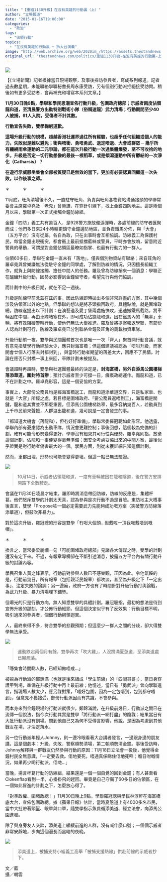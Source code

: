 ```yaml
---
title: "【重組1130升級】在沒有英雄的行動裏（上）"
author: "立場報道"
date: "2015-01-16T19:06:00"
categories:
  - "政治"
tags:
  - "佔領行動"
topics:
  - "在沒有英雄的行動裏 ─ 拆大台演義"
image: "http://web.archive.org/web/2020im_/https://assets.thestandnews.com/media/photos/DSC05700_1Oq8E.png"
original_url: "thestandnews.com/politics/重組1130升級-在沒有英雄的行動裏-上"
---
```

![](http://web.archive.org/web/2020im_/https://assets.thestandnews.com/media/photos/DSC05700_1Oq8E.png)

【《立場新聞》記者根據當日現場觀察，及事後採訪參與者，寫成系列報道。記者過去數星期，未能聯絡學聯秘書長周永康受訪，另有個別行動派拒絕接受訪問。稍後如有更多受訪者，會再補充和增寫本系列文章。】

**11月30日晚9點，學聯和學民思潮宣佈行動升級，包圍政府總部；示威者兩度佔領龍和道，至清晨警方出動特別戰術小隊（俗稱速龍）武力清場；行動期間至少40人被捕，61人入院，受傷者不計其數。**

**行動宣告失敗，雙學鞠躬道歉。**

**這場升級行動的規模，超越香港社運界過往所有經驗，也超乎任何組織或個人的能力，失敗似是難以避免；衝與唔衝、勇唔勇武、退定唔退、大會或群眾 ─ 幾乎所有纏繞雨傘運動的二元爭論，都在這次升級行動一次過集體爆發，至不可收拾的地步。升級是否定一切行動想像的最後一根稻草，或是傾瀉運動中所有鬱結的一次淨化（Catharsis）？**

**在遊行示威靜坐集會全部被質疑已是無效的當下，更加有必要認真回顧這一次失敗，以作後事之師。**

＊　　　＊　　　＊

11月底，旺角清場後不久，一直駐守旺角、負責與旺角各物資站溝通接頭的學聯常委會主席羅卓堯及「老鬼」曾樂謙，在穿針引線下，找上金鐘四防地主。這是兩個月以來，學聯第一次正式接觸金鐘防線組。

金鐘「四防」義工共有逾百人，是928警方施放催淚彈時，各處前線的防守者匯聚而成；他們多日來24小時輪更鎮守金鐘邊防地區，並負責鐵馬分佈，與「大會」（五方平台）沒有從屬，各自為政，只在出事時會互相協調。防線義工為保護村民，每當金鐘出現衝突，都會衝上最前抵擋藍絲或警員，平時亦會放哨，留意附近警員的舉動，可謂是對金鐘佔領區最暸如指掌、也最有行動力的一群人。

佔領60多日，學聯在金鐘一直未有「落地」，僅與個別物資站有聯絡；來自旺角的羅卓堯與曾樂謙無法從駐守金鐘的同學處，了解到防線的情況，只因擅長組織工作，就負上與防線接觸、擔任中間人的任務。羅及曾為防線捎來一個消息：學聯正在醞釀升級行動，因勢必影響到金鐘留守者，希望先行與他們協調。

而計劃中的升級日期，就在不足一週後。

升級是防線早前念茲在茲的事，因此防線即時拋出多個非常詳盡的方案，其中幾個涉及佔領區以外的地點。但學聯的想法是將矛頭指回政府，具體點說，就是圍堵政總。防線遂提出以下計劃：在演藝道及愛丁堡兩處施快攻，迅速搬鐵馬截路，將車輛困在中間，再由車隊堵塞在外，即可成功佔據龍和道。困在鐵馬內的「無辜」車輛，將有效阻礙警察行動，使他們無法大舉推進。羅及曾將提案報返學聯，有部份人認為計劃可行，防線及羅卓堯已分別聯絡金鐘及旺角的義載物資車隊。

升級行動前一夜，雙學與民間團體首次也是唯一一次「齊人」聚首開行動會議，就有意見指雙學行動經驗太少，應只封海富橋；但這個建議被認為「唔叫升級，而家開會廿個人行落去封都封到」，與當時行動者期望的落差太大，回應不了民情。討論在應否只封橋一事上來回，車隊計劃未被提及。

會議超時再超時，雙學與社運團體最終的決定是，**封海富橋，另外自添馬公園樓梯落添華道，圍封特首辦**；預計示威者至少可撐一日，癱瘓政總運作。而龍和道，已不在計劃之中。羅卓堯形容，這是一個妥協的方案。

事實上，大部份公務員均是經海富橋返工，而龍和道添華道交界，只是私家車、也就是「大官」所經之處，若目標是圍堵政府、「要公務員返唔到工」，海富橋是關鍵，龍和道其實並不那麼重要。但添馬公園樓梯路窄，最多容納幾百人，若動員到上千市民前來聲援，人群溢出龍和道，幾可說是一定會發生的事。

「都知道大機會（落龍和），但冇好好準備」，學聯常委羅冠聰如此形容。他透露，學聯內部有憂慮認為出動車隊，情況會更難控制；事後回想，這個較為完備的計劃，確有可能令形勢變得更好，學聯沒有細究其可行性與優勢。羅卓堯則指，放棄這個計劃，佔龍和一事便變得毫無準備；因安全考慮妥協出來的中間方案，最後似乎證實是對行動者傷害最大的一個。學民方面，則從未獲詳細告知這個計劃。

然而，車都出埋，形勢也可能會變得更壞。但這一點已無法驗證。

![](http://web.archive.org/web/2020im_/https://assets.thestandnews.com/media/photos/DSC00659_vfUFI.png)
> 10月14日，示威者佔領龍和道，一度有車輛被困在龍和隧道，後在警方安排開路下全數駛走。

會議在11月30日凌晨才結束。羅即時將消息帶回防線，防線的反應是，集體杯葛。他們怒斥雙學的計劃太天真，認為參與是次行動不過是冒險。東防地主大嚿事後直言，雙學「Propose咗一個必定需要武力先能夠成功嘅方案（突破警方防線落添華道），但鼓吹非暴力」。

對於這次升級，羅冠聰的形容是雙學「冇咁大個頭…但戴咗一頂我哋戴唔到嘅帽」。

＊　　　＊　　　＊

換言之，當常委梁麗幗一句「可能圍堵政府總部」見諸各大傳媒之時，雙學的計劃還沒有定下來。不過，有報章專欄卻在不斷引述消息，披露五方平台內有關行動升級的討論內容。

學民召集人黃之鋒表示，行動前對參與人數已不感樂觀，正因為此。令他氣餒的是，行動前幾日，所有報章（包括親泛民報章）都吹淡，甚至為升級定下「一定出事」、注定失敗的論調；另一邊廂，政府一方也有了時間針對升級行動打輿論戰，為武力升級、暴力清場埋下鋪墊。

但曝光的只是行動方向，無人知悉雙學的具體計劃。羅冠聰指，最初的想法是待到宣佈升級的那刻，才公佈行動細節。但這個決定似乎有了反效果：行動目標不明，吸引過來的參與者，個個行動綱領迴異。

人，最終來得不多，符合雙學的悲觀預期；但這麼少一群人之間的分歧，卻大得雙學無法承受。

![](http://web.archive.org/web/2020im_/https://assets.thestandnews.com/media/photos/DSC04166_jG7gT.png)
> 運動跌宕兩個月有餘，雙學再次「吹大雞」，人沒躋滿夏愨道，至添美道處已顯疏落。

「喺集會時間睇人數，已經知做唔成…」

被視為行動派的鄭錦滿（也就是後來組成「學生前線」的「四眼哥哥」），當日身穿護甲到場，準備在升級行動中再上最前線；他憶述，當日有「勇武派」曾向學聯進言，指現場人數太少，應另謀對策，「唔好包圍，因為一定包唔到，包到都守唔到」，但意見不獲接受，部份行動派因而有共識，不會參與。

而本身來到金鐘現場的行動派就很少。鄭錦滿說，在升級前幾日，行動派之間已在流傳一個說法，指今次行動其實是雙學「將行動派一網打盡」的陰謀；結果當日有大批行動派沒有到場。問到他自己又為何不受傳言影響，他說，是因為考慮到其他戰友在場，才決定落水。

另一位行動派年輕人Johnny，則一邊冷眼看著大台講者發言，一邊跟身邊的朋友講，這是個劇本：升級，失敗，警察順勢清場，第二朝順勢清金鐘。事後受訪時，Johnny解釋與一群戰友仍然參與行動的原因：11月18日立法會一役後，他覺得金鐘村民全無意識，「一定要去救。佢地要死，唔通真係睇住佢地死咩；嗰日咁嘅情況，如果再少啲行動派，佢哋…」

當晚，揚言杯葛行動的防線組，結果還是一個一個自覺的回到金鐘；有人甚至看Clokenflap看到一半，心掛掛飛的趕回。畢竟是自己守衞了60多日的佔領區，在一個如此冒進的計劃之下，怎麼放心得了。

「對準政權、圍堵政總！」11月30日晚上9點，學聯羅冠聰與學民林淳軒在海富橋底大台，宣佈包圍政總。據《蘋果日報》估計，當時夏慤道上有4000多名市民，當中大批帶著頭盔、眼罩與口罩，隨雙學指示魚貫循添美道、經立法會，向添馬公園進發。

除了與身旁友人交談，添美道上緩緩前進的人群，沒有喊什麼口號；一個個示威者非常安靜地，步向這個漫長而黑暗的夜晚。

![](http://web.archive.org/web/2020im_/https://assets.thestandnews.com/media/photos/1_end_BtI3U.png)
> 添美道上，被捕支持小組義工高舉「被捕支援熱線」供赴前線的示威者抄下。

文／藍  
攝／朝雲